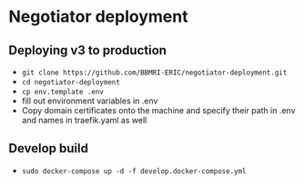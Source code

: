 # Negotiator deployment
## Deploying v3 to production
- `git clone https://github.com/BBMRI-ERIC/negotiator-deployment.git`
- `cd negotiator-deployment`
- `cp env.template .env`
- fill out environment variables in .env
- Copy domain certificates onto the machine and specify their path in .env and names in traefik.yaml as well
## Develop build
- `sudo docker-compose up -d -f develop.docker-compose.yml`
